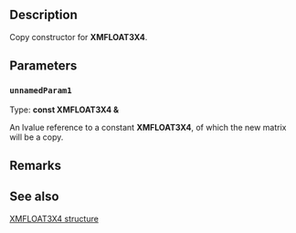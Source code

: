 ## Description

Copy constructor for **XMFLOAT3X4**.

## Parameters

### `unnamedParam1`

Type: **const XMFLOAT3X4 &**

An lvalue reference to a constant **XMFLOAT3X4**, of which the new matrix will be a copy.

## Remarks

## See also

[XMFLOAT3X4 structure](https://learn.microsoft.com/windows/win32/api/directxmath/ns-directxmath-xmfloat3x4)